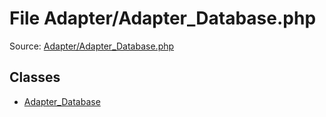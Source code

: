 File Adapter/Adapter_Database.php
=========
Source: [Adapter/Adapter_Database.php](https://github.com/PrestaShop/PrestaShop/blob/1.6.1.1/Adapter/Adapter_Database.php)


Classes
-------

* [Adapter_Database](class.Adapter_Database.md)

